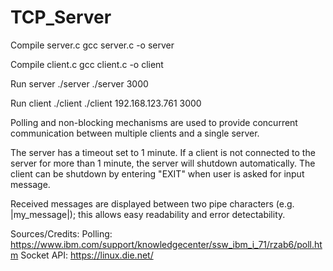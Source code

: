 # TCP_Server

Compile server.c
    gcc server.c -o server

Compile client.c
    gcc client.c -o client


Run server
    ./server <Port Number>
    ./server 3000

Run client
    ./client <Physical IP> <Port Number>
    ./client 192.168.123.761 3000


Polling and non-blocking mechanisms are used to provide concurrent communication between multiple clients and a single server.

The server has a timeout set to 1 minute. If a client is not connected to the server for more than 1 minute, the server will shutdown automatically. The client can be shutdown by entering "EXIT" when user is asked for input message.

Received messages are displayed between two pipe characters (e.g. |my_message|); this allows easy readability and error detectability.


Sources/Credits:
Polling:        https://www.ibm.com/support/knowledgecenter/ssw_ibm_i_71/rzab6/poll.htm
Socket API:     https://linux.die.net/
